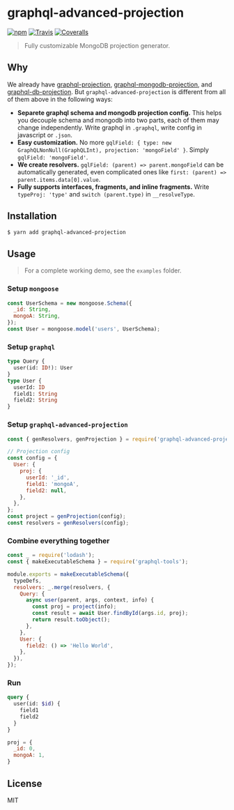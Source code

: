 # graphql-advanced-projection

[![npm](https://img.shields.io/npm/v/graphql-advanced-projection.svg?style=flat-square)](https://www.npmjs.com/package/graphql-advanced-projection)
[![Travis](https://img.shields.io/travis/b1f6c1c4/graphql-advanced-projection.svg?style=flat-square)](https://travis-ci.org/b1f6c1c4/graphql-advanced-projection)
[![Coveralls](https://img.shields.io/coveralls/github/b1f6c1c4/graphql-advanced-projection.svg?style=flat-square)](https://coveralls.io/github/b1f6c1c4/graphql-advanced-projection)

> Fully customizable MongoDB projection generator.

## Why

We already have [graphql-projection](https://github.com/bharley/graphql-projection), [graphql-mongodb-projection](https://github.com/du5rte/graphql-mongodb-projection), and [graphql-db-projection](https://github.com/markshapiro/graphql-db-projection).
But `graphql-advanced-projection` is different from all of them above in the following ways:
* **Separete graphql schema and mongodb projection config.** This helps you decouple schema and mongodb into two parts, each of them may change independently. Write graphql in `.graphql`, write config in javascript or `.json`.
* **Easy customization.** No more `gqlField: { type: new GraphQLNonNull(GraphQLInt), projection: 'mongoField' }`. Simply `gqlField: 'mongoField'`.
* **We create resolvers.** `gqlField: (parent) => parent.mongoField` can be automatically generated, even complicated ones like `first: (parent) => parent.items.data[0].value`.
* **Fully supports interfaces, fragments, and inline fragments.** Write `typeProj: 'type'` and `switch (parent.type)` in `__resolveType`.

## Installation

```sh
$ yarn add graphql-advanced-projection
```
## Usage

> For a complete working demo, see the `examples` folder.

### Setup `mongoose`
```js
const UserSchema = new mongoose.Schema({
  _id: String,
  mongoA: String,
});
const User = mongoose.model('users', UserSchema);
```

### Setup `graphql`
```graphql
type Query {
  user(id: ID!): User
}
type User {
  userId: ID
  field1: String
  field2: String
}
```

### Setup `graphql-advanced-projection`
```js
const { genResolvers, genProjection } = require('graphql-advanced-projection');

// Projection config
const config = {
  User: {
    proj: {
      userId: '_id',
      field1: 'mongoA',
      field2: null,
    },
  },
};
const project = genProjection(config);
const resolvers = genResolvers(config);
```

### Combine everything together

```js
const _ = require('lodash');
const { makeExecutableSchema } = require('graphql-tools');

module.exports = makeExecutableSchema({
  typeDefs,
  resolvers: _.merge(resolvers, {
    Query: {
      async user(parent, args, context, info) {
        const proj = project(info);
        const result = await User.findById(args.id, proj);
        return result.toObject();
      },
    },
    User: {
      field2: () => 'Hello World',
    },
  }),
});
```

### Run

```graphql
query {
  user(id: $id) {
    field1
    field2
  }
}
```
```js
proj = {
  _id: 0,
  mongoA: 1,
}
```

## License

MIT
